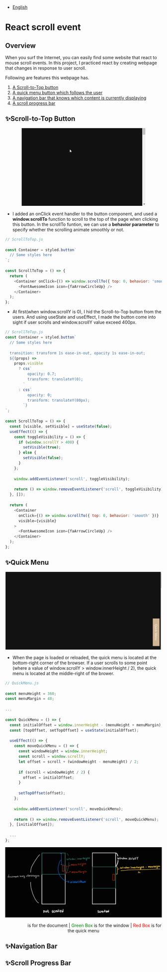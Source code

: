 - [English](#react-scroll-event)

# React scroll event

## Overview

When you surf the Internet, you can easily find some website that react to mouse scroll events. In this project, I practiced react by creating webpage that changes in response to user scroll.

Following are features this webpage has.

1. [A Scroll-to-Top button](#scroll-to-top-button)
2. [A quick menu button which follows the user](#quick-menu-button)
3. [A navigation bar that knows which content is currently displaying](#navigation-bar)
4. [A scroll progress bar](#scroll-progress-bar)

## ✨Scroll-to-Top Button

<div align="center">
<img src="./README_ASSETS/ScrollToTopButton.gif" height="250px">
</div>

- I added an onClick event handler to the button component, and used a **window.scrollTo** function to scroll to the top of the page when clicking this button. In the scrollTo funtion, we can use a **behavior parameter** to specify whether the scrolling animate smoothly or not.

```js
// ScrollToTop.js

const Container = styled.button`
  // Some styles here
`;

const ScrollToTop = () => {
  return (
    <Container onClick={() => window.scrollTo({ top: 0, behavior: 'smooth' })}>
      <FontAwesomeIcon icon={faArrowCircleUp} />
    </Container>
  );
};
```

- At first(when window.scrollY is 0), I hid the Scroll-to-Top button from the users. And using useState and useEffect, I made the button come into sight if user scrolls and window.scrollY value exceed 400px.

```js
// ScrollToTop.js
const Container = styled.button`
  // Some styles here

  transition: transform 1s ease-in-out, opacity 1s ease-in-out;
  ${(props) =>
    props.visible
      ? css`
          opacity: 0.7;
          transform: translateY(0);
        `
      : css`
          opacity: 0;
          transform: translateY(80px);
        `}
`;

const ScrollToTop = () => {
  const [visible, setVisible] = useState(false);
  useEffect(() => {
    const toggleVisibility = () => {
      if (window.scrollY > 400) {
        setVisible(true);
      } else {
        setVisible(false);
      }
    };

    window.addEventListener('scroll', toggleVisibility);

    return () => window.removeEventListener('scroll', toggleVisibility);
  }, []);

  return (
    <Container
      onClick={() => window.scrollTo({ top: 0, behavior: 'smooth' })}
      visible={visible}
    >
      <FontAwesomeIcon icon={faArrowCircleUp} />
    </Container>
  );
};
```

## ✨Quick Menu

<div align="center">
<img src="./README_ASSETS/QuickMenu.gif" height="250px">
</div>

- When the page is loaded or reloaded, the quick menu is located at the bottom-right corner of the browser. If a user scrolls to some point (where a value of window.scrollY > window.innerHeight / 2), the quick menu is located at the middle-right of the brower.

```js
// QuickMenu.js

const menuHeight = 360;
const menuMargin = 48;

...

const QuickMenu = () => {
  const initialOffset = window.innerHeight - (menuHeight + menuMargin);
  const [topOffset, setTopOffset] = useState(initialOffset);

  useEffect(() => {
    const moveQuickMenu = () => {
      const windowHeight = window.innerHeight;
      const scroll = window.scrollY;
      let offset = scroll + (windowHeight - menuHeight) / 2;

      if (scroll < windowHeight / 2) {
        offset = initialOffset;
      }

      setTopOffset(offset);
    };

    window.addEventListener('scroll', moveQuickMenu);

    return () => window.removeEventListener('scroll', moveQuickMenu);
  }, [initialOffset]);

  ...
};
```

<div align="center">
<img src="./README_ASSETS/QuickMenuDescription.jpg" >

<span style="color: white">White Box</span> is for the document |
<span style="color: green">Green Box</span> is for the window |
<span style="color: red">Red Box</span> is for the quick menu

</div>

## ✨Navigation Bar

## ✨Scroll Progress Bar

